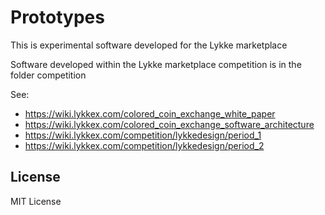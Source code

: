 # Prototypes

This is experimental software developed for the Lykke marketplace

Software developed within the Lykke marketplace competition is in the folder competition

See:

* https://wiki.lykkex.com/colored_coin_exchange_white_paper
* https://wiki.lykkex.com/colored_coin_exchange_software_architecture
* https://wiki.lykkex.com/competition/lykkedesign/period_1
* https://wiki.lykkex.com/competition/lykkedesign/period_2

## License

MIT License
